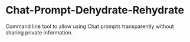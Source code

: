 # Chat-Prompt-Dehydrate-Rehydrate
Command line tool to allow using Chat prompts transparently without sharing private information.
